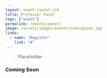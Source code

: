 ```yaml
---
layout: event-layout.njk
title: Professor Panel
tags: ["event"]
permalink: /events/panel/
image: /assets/images/events/comingsoon.jpg
links:
  - name: "Register"
    link: "#"
---
```


> Placeholder


### Coming Soon
